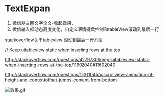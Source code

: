 # TextExpan
1. 微信朋友圈文字全文-收起效果，
2. 微信输入框动态高度变化，自定义表情键盘控制和tableView滚动到最后一行

stackoverflow关于tableview 滚动到最后一行方法

// Keep uitableview static when inserting rows at the top

http://stackoverflow.com/questions/4279730/keep-uitableview-static-when-inserting-rows-at-the-top/11602040#11602040 

http://stackoverflow.com/questions/19311045/uiscrollview-animation-of-height-and-contentoffset-jumps-content-from-bottom

![效果.gif](https://github.com/yanmingLiu/TextExpan/blob/master/Kapture%202021-01-14%20at%2022.05.47.gif)
